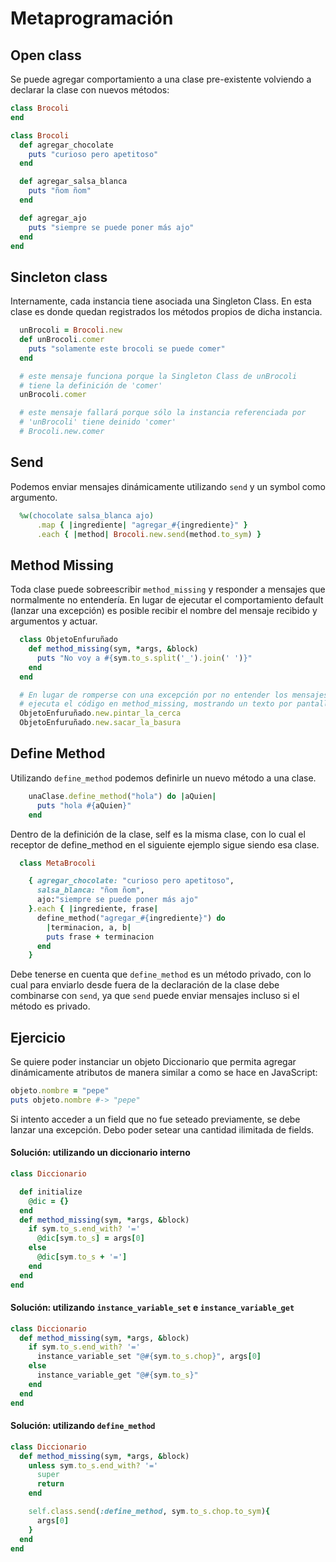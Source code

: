 # Metaprogramación

## Open class

Se puede agregar comportamiento a una clase pre-existente volviendo a declarar la clase con nuevos métodos:

```ruby
class Brocoli
end

class Brocoli
  def agregar_chocolate
    puts "curioso pero apetitoso"
  end

  def agregar_salsa_blanca
    puts "ñom ñom"
  end

  def agregar_ajo
    puts "siempre se puede poner más ajo"
  end
end
```

## Sincleton class

Internamente, cada instancia tiene asociada una Singleton Class.
En esta clase es donde quedan registrados los métodos propios de dicha instancia.

```ruby
  unBrocoli = Brocoli.new
  def unBrocoli.comer
    puts "solamente este brocoli se puede comer"
  end

  # este mensaje funciona porque la Singleton Class de unBrocoli
  # tiene la definición de 'comer'
  unBrocoli.comer

  # este mensaje fallará porque sólo la instancia referenciada por
  # 'unBrocoli' tiene deinido 'comer'
  # Brocoli.new.comer 
```

## Send

Podemos enviar mensajes dinámicamente utilizando `send` y un symbol como argumento.

```ruby
  %w(chocolate salsa_blanca ajo)
      .map { |ingrediente| "agregar_#{ingrediente}" }
      .each { |method| Brocoli.new.send(method.to_sym) }
```

## Method Missing

Toda clase puede sobreescribir `method_missing` y responder a mensajes que normalmente no entendería.
En lugar de ejecutar el comportamiento default (lanzar una excepción) es posible recibir el nombre del mensaje recibido y
argumentos y actuar.

```ruby
  class ObjetoEnfuruñado
    def method_missing(sym, *args, &block)
      puts "No voy a #{sym.to_s.split('_').join(' ')}"
    end
  end

  # En lugar de romperse con una excepción por no entender los mensajes
  # ejecuta el código en method_missing, mostrando un texto por pantalla.
  ObjetoEnfuruñado.new.pintar_la_cerca
  ObjetoEnfuruñado.new.sacar_la_basura

```

## Define Method

Utilizando `define_method` podemos definirle un nuevo método a una clase.

```ruby
    unaClase.define_method("hola") do |aQuien|
      puts "hola #{aQuien}"
    end
```
Dentro de la definición de la clase, self es la misma clase, con lo cual
el receptor de define_method en el siguiente ejemplo sigue siendo esa clase.

```ruby
  class MetaBrocoli

    { agregar_chocolate: "curioso pero apetitoso",
      salsa_blanca: "ñom ñom",
      ajo:"siempre se puede poner más ajo"
    }.each { |ingrediente, frase|
      define_method("agregar_#{ingrediente}") do
        |terminacion, a, b|
        puts frase + terminacion
      end
    }
```

Debe tenerse en cuenta que `define_method` es un método privado, con lo cual
para enviarlo desde fuera de la declaración de la clase debe combinarse con `send`, ya que `send`
puede enviar mensajes incluso si el método es privado.

## Ejercicio

Se quiere poder instanciar un objeto Diccionario
que permita agregar dinámicamente atributos de manera similar a
como se hace en JavaScript:

```ruby
objeto.nombre = "pepe"
puts objeto.nombre #-> "pepe"
```
Si intento acceder a un field que no fue seteado previamente, se debe lanzar una excepción.
Debo poder setear una cantidad ilimitada de fields.

#### Solución: utilizando un diccionario interno

```ruby
class Diccionario

  def initialize
    @dic = {}
  end
  def method_missing(sym, *args, &block)
    if sym.to_s.end_with? '='
      @dic[sym.to_s] = args[0]
    else
      @dic[sym.to_s + '=']
    end
  end
end
```

#### Solución: utilizando `instance_variable_set` e `instance_variable_get`

```ruby
class Diccionario
  def method_missing(sym, *args, &block)
    if sym.to_s.end_with? '='
      instance_variable_set "@#{sym.to_s.chop}", args[0]
    else
      instance_variable_get "@#{sym.to_s}"
    end
  end
end
```

#### Solución: utilizando `define_method`

```ruby
class Diccionario
  def method_missing(sym, *args, &block)
    unless sym.to_s.end_with? '='
      super
      return
    end

    self.class.send(:define_method, sym.to_s.chop.to_sym){
      args[0]
    }
  end
end
```
